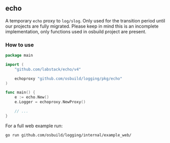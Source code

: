 ## echo

A temporary `echo` proxy to `log/slog`. Only used for the transition period until our projects are fully migrated. Please keep in mind this is an incomplete implementation, only functions used in osbuild project are present.

### How to use

```go
package main

import (
	"github.com/labstack/echo/v4"

	echoproxy "github.com/osbuild/logging/pkg/echo"
)

func main() {
	e := echo.New()
	e.Logger = echoproxy.NewProxy()

	// ...
}
```

For a full web example run:

```
go run github.com/osbuild/logging/internal/example_web/
```
